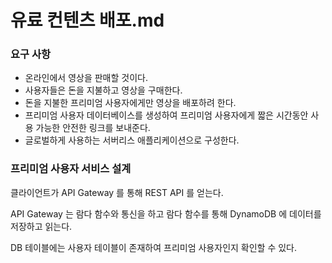 # 유료 컨텐츠 배포.md

### 요구 사항

- 온라인에서 영상을 판매할 것이다.
- 사용자들은 돈을 지불하고 영상을 구매한다.
- 돈을 지불한 프리미엄 사용자에게만 영상을 배포하려 한다.
- 프리미엄 사용자 데이터베이스를 생성하여 프리미엄 사용자에게 짧은 시간동안 사용 가능한 안전한 링크를 보내준다.
- 글로벌하게 사용하는 서버리스 애플리케이션으로 구성한다.

### 프리미엄 사용자 서비스 설계

클라이언트가 API Gateway 를 통해 REST API 를 얻는다.

API Gateway 는 람다 함수와 통신을 하고 람다 함수를 통해 DynamoDB 에 데이터를 저장하고 읽는다.

DB 테이블에는 사용자 테이블이 존재하여 프리미엄 사용자인지 확인할 수 있다.